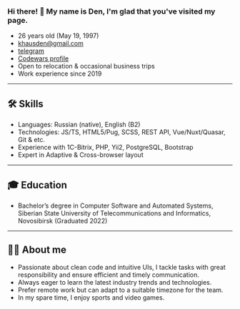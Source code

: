 ### Hi there! 👋 My name is Den, I'm glad that you've visited my page.

*  26 years old (May 19, 1997)  
*  khausden@gmail.com  
*  [telegram](https://t.me/dk_creat0r)  
*  [Codewars profile](https://www.codewars.com/users/dk-97)  
*  Open to relocation & occasional business trips  
*  Work experience since 2019  

---

## 🛠️ Skills

*  Languages: Russian (native), English (B2)  
*  Technologies: JS/TS, HTML5/Pug, SCSS, REST API, Vue/Nuxt/Quasar, Git & etc.  
*  Experience with 1C-Bitrix, PHP, Yii2, PostgreSQL, Bootstrap  
*  Expert in Adaptive & Cross-browser layout  

---

## 🎓 Education

* Bachelor’s degree in Computer Software and Automated Systems, Siberian State University of Telecommunications and Informatics, Novosibirsk (Graduated 2022)  

---

## 🙋‍♂️ About me

*  Passionate about clean code and intuitive UIs, I tackle tasks with great responsibility and ensure efficient and timely communication.  
*  Always eager to learn the latest industry trends and technologies.  
*  Prefer remote work but can adapt to a suitable timezone for the team.  
*  In my spare time, I enjoy sports and video games.  
